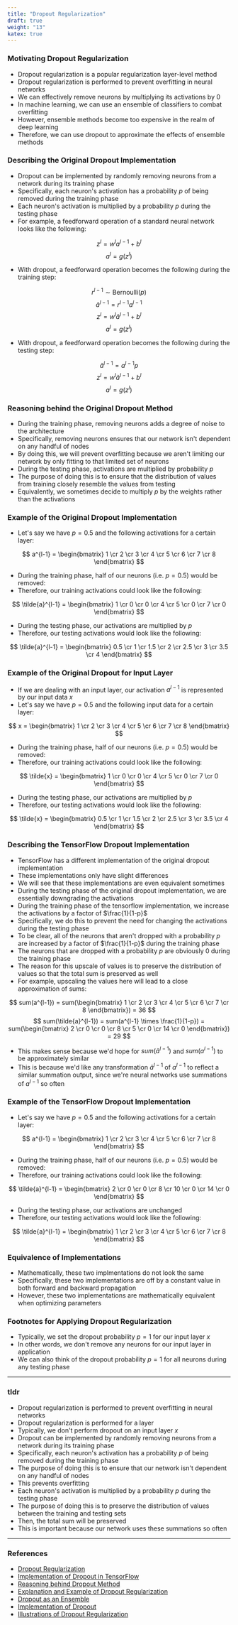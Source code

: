 ```yaml
---
title: "Dropout Regularization"
draft: true
weight: "13"
katex: true
---
```


### Motivating Dropout Regularization
- Dropout regularization is a popular regularization layer-level method
- Dropout regularization is performed to prevent overfitting in neural networks
- We can effectively remove neurons by multiplying its activations by $0$
- In machine learning, we can use an ensemble of classifiers to combat overfitting
- However, ensemble methods become too expensive in the realm of deep learning
- Therefore, we can use dropout to approximate the effects of ensemble methods

### Describing the Original Dropout Implementation
- Dropout can be implemented by randomly removing neurons from a network during its training phase
- Specifically, each neuron's activation has a probability $p$ of being removed during the training phase
- Each neuron's activation is multiplied by a probability $p$ during the testing phase
- For example, a feedforward operation of a standard neural network looks like the following:

$$ z^{l} = w^{l}a^{l-1} + b^{l} $$
$$ a^{l} = g(z^{l}) $$

- With dropout, a feedforward operation becomes the following during the training step:

$$ r^{l-1} \sim \text{Bernoulli}(p) $$
$$ \tilde{a}^{l-1} = r^{l-1}a^{l-1} $$
$$ z^{l} = w^{l} \tilde{a}^{l-1} + b^{l} $$
$$ a^{l} = g(z^{l}) $$

- With dropout, a feedforward operation becomes the following during the testing step:

$$ \tilde{a}^{l-1} = a^{l-1}p $$
$$ z^{l} = w^{l} \tilde{a}^{l-1} + b^{l} $$
$$ a^{l} = g(z^{l}) $$

### Reasoning behind the Original Dropout Method
- During the training phase, removing neurons adds a degree of noise to the architecture
- Specifically, removing neurons ensures that our network isn't dependent on any handful of nodes
- By doing this, we will prevent overfitting because we aren't limiting our network by only fitting to that limited set of neurons
- During the testing phase, activations are multiplied by probability $p$
- The purpose of doing this is to ensure that the distribution of values from training closely resemble the values from testing
- Equivalently, we sometimes decide to multiply $p$ by the weights rather than the activations

### Example of the Original Dropout Implementation
- Let's say we have $p=0.5$ and the following activations for a certain layer:

$$ a^{l-1} = \begin{bmatrix} 1 \cr 2 \cr 3 \cr 4 \cr 5 \cr 6 \cr 7 \cr 8 \end{bmatrix} $$

- During the training phase, half of our neurons (i.e. $p=0.5$) would be removed:
- Therefore, our training activations could look like the following:

$$ \tilde{a}^{l-1} = \begin{bmatrix} 1 \cr 0 \cr 0 \cr 4 \cr 5 \cr 0 \cr 7 \cr 0 \end{bmatrix} $$

- During the testing phase, our activations are multiplied by $p$
- Therefore, our testing activations would look like the following:

$$ \tilde{a}^{l-1} = \begin{bmatrix} 0.5 \cr 1 \cr 1.5 \cr 2 \cr 2.5 \cr 3 \cr 3.5 \cr 4 \end{bmatrix} $$

### Example of the Original Dropout for Input Layer
- If we are dealing with an input layer, our activation $a^{l-1}$ is represented by our input data $x$
- Let's say we have $p=0.5$ and the following input data for a certain layer:

$$ x = \begin{bmatrix} 1 \cr 2 \cr 3 \cr 4 \cr 5 \cr 6 \cr 7 \cr 8 \end{bmatrix} $$

- During the training phase, half of our neurons (i.e. $p=0.5$) would be removed:
- Therefore, our training activations could look like the following:

$$ \tilde{x} = \begin{bmatrix} 1 \cr 0 \cr 0 \cr 4 \cr 5 \cr 0 \cr 7 \cr 0 \end{bmatrix} $$

- During the testing phase, our activations are multiplied by $p$
- Therefore, our testing activations would look like the following:

$$ \tilde{x} = \begin{bmatrix} 0.5 \cr 1 \cr 1.5 \cr 2 \cr 2.5 \cr 3 \cr 3.5 \cr 4 \end{bmatrix} $$

### Describing the TensorFlow Dropout Implementation
- TensorFlow has a different implementation of the original dropout implementation
- These implementations only have slight differences
- We will see that these implementations are even equivalent sometimes
- During the testing phase of the original dropout implementation, we are essentially downgrading the activations
- During the training phase of the tensorflow implementation, we increase the activations by a factor of $\frac{1}{1-p}$
- Specifically, we do this to prevent the need for changing the activations during the testing phase
- To be clear, all of the neurons that aren't dropped with a probability $p$ are increased by a factor of $\frac{1}{1-p}$ during the training phase
- The neurons that are dropped with a probability $p$ are obviously $0$ during the training phase
- The reason for this upscale of values is to preserve the distribution of values so that the total sum is preserved as well
- For example, upscaling the values here will lead to a close approximation of sums:

$$ sum(a^{l-1}) = sum(\begin{bmatrix} 1 \cr 2 \cr 3 \cr 4 \cr 5 \cr 6 \cr 7 \cr 8 \end{bmatrix}) = 36 $$
$$ sum(\tilde{a}^{l-1}) = sum(a^{l-1} \times \frac{1}{1-p}) = sum(\begin{bmatrix} 2 \cr 0 \cr 0 \cr 8 \cr 5 \cr 0 \cr 14 \cr 0 \end{bmatrix}) = 29 $$

- This makes sense because we'd hope for $sum(\tilde{a}^{l-1})$ and $sum(a^{l-1})$ to be approximately similar
- This is because we'd like any transformation $\tilde{a}^{l-1}$ of $a^{l-1}$ to reflect a similar summation output, since we're neural networks use summations of $a^{l-1}$ so often

### Example of the TensorFlow Dropout Implementation
- Let's say we have $p=0.5$ and the following activations for a certain layer:

$$ a^{l-1} = \begin{bmatrix} 1 \cr 2 \cr 3 \cr 4 \cr 5 \cr 6 \cr 7 \cr 8 \end{bmatrix} $$

- During the training phase, half of our neurons (i.e. $p=0.5$) would be removed:
- Therefore, our training activations could look like the following:

$$ \tilde{a}^{l-1} = \begin{bmatrix} 2 \cr 0 \cr 0 \cr 8 \cr 10 \cr 0 \cr 14 \cr 0 \end{bmatrix} $$

- During the testing phase, our activations are unchanged
- Therefore, our testing activations would look like the following:

$$ \tilde{a}^{l-1} = \begin{bmatrix} 1 \cr 2 \cr 3 \cr 4 \cr 5 \cr 6 \cr 7 \cr 8 \end{bmatrix} $$

### Equivalence of Implementations
- Mathematically, these two implmentations do not look the same
- Specifically, these two implementations are off by a constant value in both forward and backward propagation
- However, these two implementations are mathematically equivalent when optimizing parameters

### Footnotes for Applying Dropout Regularization
- Typically, we set the dropout probability $p=1$ for our input layer $x$
- In other words, we don't remove any neurons for our input layer in application
- We can also think of the dropout probability $p=1$ for all neurons during any testing phase

---

### tldr
- Dropout regularization is performed to prevent overfitting in neural networks
- Dropout regularization is performed for a layer
- Typically, we don't perform dropout on an input layer $x$
- Dropout can be implemented by randomly removing neurons from a network during its training phase
- Specifically, each neuron's activation has a probability $p$ of being removed during the training phase
- The purpose of doing this is to ensure that our network isn't dependent on any handful of nodes
- This prevents overfitting
- Each neuron's activation is multiplied by a probability $p$ during the testing phase
- The purpose of doing this is to preserve the distribution of values between the training and testing sets
- Then, the total sum will be preserved
- This is important because our network uses these summations so often

---

### References
- [Dropout Regularization](https://www.youtube.com/watch?v=D8PJAL-MZv8&list=PLkDaE6sCZn6Hn0vK8co82zjQtt3T2Nkqc&index=6)
- [Implementation of Dropout in TensorFlow](http://laid.delanover.com/dropout-explained-and-implementation-in-tensorflow/)
- [Reasoning behind Dropout Method](https://datascience.stackexchange.com/questions/38874/dropout-in-deep-neural-networks)
- [Explanation and Example of Dropout Regularization](https://leimao.github.io/blog/Dropout-Explained/)
- [Dropout as an Ensemble](https://cedar.buffalo.edu/~srihari/CSE676/7.12%20Dropout.pdf)
- [Implementation of Dropout](https://stats.stackexchange.com/a/257462)
- [Illustrations of Dropout Regularization](https://www.oreilly.com/library/view/tensorflow-for-deep/9781491980446/ch04.html)
